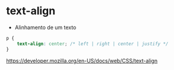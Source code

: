# text-align

* Alinhamento de um texto

```css
p {
    text-align: center; /* left | right | center | justify */
}
```

<https://developer.mozilla.org/en-US/docs/web/CSS/text-align>
